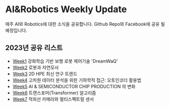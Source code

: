 # AI&Robotics Weekly Update
 매주 AI와 Robotics에 대한 소식을 공유합니다.
 Github Repo와 Facebook에 공유 될 예정입니다. 

## 2023년 공유 리스트
* [Week1](https://github.com/ai-robotics-kr/AI-Robotics-Weekly-Update/issues/1) 강화학습 기반 보행 로봇 제어기술 'DreamWaQ'
* [Week2](https://github.com/ai-robotics-kr/AI-Robotics-Weekly-Update/issues/2) 로봇과 자연모사
* [Week3](https://github.com/ai-robotics-kr/AI-Robotics-Weekly-Update/issues/3) 2D HPE 최신 연구 트렌드
* [Week4](https://github.com/ai-robotics-kr/AI-Robotics-Weekly-Update/issues/6) 고차원 데이터 분석을 위한 기하학적 접근: 오토인코더 활용법
* [Week5](https://github.com/ai-robotics-kr/AI-Robotics-Weekly-Update/issues/7) AI & SEMICONDUCTOR CHIP PRODUCTION 의 변화
* [Week6](https://github.com/ai-robotics-kr/AI-Robotics-Weekly-Update/issues/8) 트랜스포머(Transformer) 알고리즘
* [Week7](https://github.com/ai-robotics-kr/AI-Robotics-Weekly-Update/issues/9) 적외선 카메라와 멀티스펙트럴 센서
